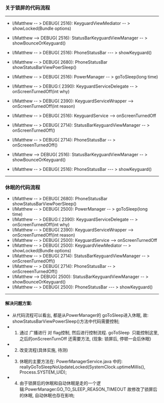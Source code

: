 ### 关于锁屏的代码流程

***
  - I/Matthew -- > DEBUG( 2516): KeyguardViewMediator -- > showLocked(Bundle options)
  - I/Matthew --> DEBUG( 2516): StatusBarKeyguardViewManager -- > showBounceOrKeyguard()
  - I/Matthew -- > DEBUG( 2516): PhoneStatusBar --- > showKeyguard()
  - I/Matthew -- >  DEBUG( 2680): PhoneStatusBar   showStatusBarViewPoerSleep()
  
  - I/Matthew -- > DEBUG( 2516): PowerManager -- > goToSleep(long time)
  - I/Matthew -- > DEBUG:( 2390): KeyguardServiceDelegate -- > onScreenTurnedOff(int why)
  - I/Matthew -- > DEBUG( 2390): KeyguardServiceWrapper --> onScreenTurnedOff(int reason)
  - I/Matthew -- > DEBUG( 2516): KeyguardService --> onScreenTurnedOff
  - I/Matthew -- > DEBUG( 2714): StatusBarKeyguardViewManager  -- > onScreenTurnedOff()
  - I/Matthew  -- > DEBUG( 2714): PhoneStatusBar -- > onScreeenTurnedOff()
  - I/Matthew --> DEBUG( 2516): StatusBarKeyguardViewManager -- > showBounceOrKeyguard()
  - I/Matthew -- > DEBUG( 2516): PhoneStatusBar --- > showKeyguard()
  
  ***
### 休眠的代码流程
  - I/Matthew -- >  DEBUG( 2680): PhoneStatusBar   showStatusBarViewPoerSleep()
  - I/Matthew -- > DEBUG( 2500): PowerManager -- > goToSleep(long time)
  - I/Matthew -- > DEBUG:( 2390): KeyguardServiceDelegate -- > onScreenTurnedOff(int why)
  - I/Matthew -- > DEBUG( 2390): KeyguardServiceWrapper --> onScreenTurnedOff(int reason)
  - I/Matthew -- > DEBUG( 2500): KeyguardService --> onScreenTurnedOff
  - I/Matthew -- > DEBUG( 2500): KeyguardViewMediator -- > showLocked(Bundle options)
  - I/Matthew -- > DEBUG( 2714): StatusBarKeyguardViewManager  -- > onScreenTurnedOff()
  - I/Matthew  -- > DEBUG( 2714): PhoneStatusBar -- > onScreeenTurnedOff()
  - I/Matthew --> DEBUG( 2500): StatusBarKeyguardViewManager -- > showBounceOrKeyguard()
  - I/Matthew -- > DEBUG( 2500): PhoneStatusBar --- > showKeyguard()

***
#### 解决问题方案:
  - 从代码流程可以看出, 都是从PowerManager的 goToSleep进入休眠, 故: showStatusBarViewPowerSleep()方法中代码需要控制;
  - 1. 通过 广播进行 对 flag控制, 然后进行控制流程. goToSleep  只能控制这里, 之后的onScreenTurnOff 还需要方法, (现象: 锁屏后, 停顿一会后休眠)
  - 2. 改变流程(具体实施, 待测) 
  - 3. 休眠的主要方法在: PowerManagerService.java 中的: reallyGoToSleepNoUpdateLocked(SystemClock.uptimeMillis(), Process.SYSTEM_UID);
  - 4. 由于锁屏后的休眠和自动休眠是走的一个逻辑:PowerManager.GO_TO_SLEEP_REASON_TIMEOUT 故修改了锁屏后的休眠, 自动休眠也存在影响;
